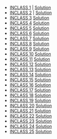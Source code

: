 

 - [INCLASS 1]([INCLASS/INCLASS_1.md](https://github.com/gdlc/STAT_COMP/blob/3182a79d715d093e227745c8e088533617d5062c/INCLASS/INCLASS_1.md)) |  [Solution]()   
 - [INCLASS 2](https://github.com/gdlc/STAT_COMP/edit/master/INCLASS/INCLASS_2.md) |  [Solution]()   
 - [INCLASS 3](https://github.com/gdlc/STAT_COMP/edit/master/INCLASS/INCLASS_3.md)   [Solution]()   
 - [INCLASS 4](https://github.com/gdlc/STAT_COMP/edit/master/INCLASS/INCLASS_4.md)   [Solution]()   
 - [INCLASS 5](https://github.com/gdlc/STAT_COMP/edit/master/INCLASS/INCLASS_5.md)   [Solution]()   
 - [INCLASS 6](https://github.com/gdlc/STAT_COMP/edit/master/INCLASS/INCLASS_6.md)   [Solution]()   
 - [INCLASS 7](https://github.com/gdlc/STAT_COMP/edit/master/INCLASS/INCLASS_1.md)   [Solution]()   
 - [INCLASS 8](https://github.com/gdlc/STAT_COMP/edit/master/INCLASS/INCLASS_1.md)   [Solution]()   
 - [INCLASS 9](https://github.com/gdlc/STAT_COMP/edit/master/INCLASS/INCLASS_1.md)   [Solution]()   
 - [INCLASS 10](https://github.com/gdlc/STAT_COMP/edit/master/INCLASS/INCLASS_1.md)   [Solution]()   
 - [INCLASS 11](https://github.com/gdlc/STAT_COMP/edit/master/INCLASS/INCLASS_1.md)   [Solution]()   
 - [INCLASS 12](https://github.com/gdlc/STAT_COMP/edit/master/INCLASS/INCLASS_1.md)   [Solution]()   
 - [INCLASS 13](https://github.com/gdlc/STAT_COMP/edit/master/INCLASS/INCLASS_1.md)   [Solution]()   
 - [INCLASS 14](https://github.com/gdlc/STAT_COMP/edit/master/INCLASS/INCLASS_1.md)   [Solution]()  
 - [INCLASS 15](https://github.com/gdlc/STAT_COMP/edit/master/INCLASS/INCLASS_1.md)   [Solution]()   
 - [INCLASS 16](https://github.com/gdlc/STAT_COMP/edit/master/INCLASS/INCLASS_1.md)   [Solution]()   
 - [INCLASS 17](https://github.com/gdlc/STAT_COMP/edit/master/INCLASS/INCLASS_1.md)   [Solution]()   
 - [INCLASS 18](https://github.com/gdlc/STAT_COMP/edit/master/INCLASS/INCLASS_1.md)   [Solution]()   
 - [INCLASS 19](https://github.com/gdlc/STAT_COMP/edit/master/INCLASS/INCLASS_1.md)   [Solution]()   
 - [INCLASS 20](https://github.com/gdlc/STAT_COMP/edit/master/INCLASS/INCLASS_1.md)   [Solution]()   
 - [INCLASS 21](https://github.com/gdlc/STAT_COMP/edit/master/INCLASS/INCLASS_1.md)   [Solution]()  
 - [INCLASS 22](https://github.com/gdlc/STAT_COMP/edit/master/INCLASS/INCLASS_1.md)   [Solution]()   
 - [INCLASS 23](https://github.com/gdlc/STAT_COMP/edit/master/INCLASS/INCLASS_1.md)   [Solution]()   
 - [INCLASS 24](https://github.com/gdlc/STAT_COMP/edit/master/INCLASS/INCLASS_1.md)   [Solution]()   
 - [INCLASS 25](https://github.com/gdlc/STAT_COMP/edit/master/INCLASS/INCLASS_1.md)   [Solution]()    
